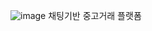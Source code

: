 ![image](https://github.com/YangJeongHo0715/DMM_Project_master/assets/175274151/a71aa8de-27fd-42ef-9e6e-7599c76146af)
채팅기반 중고거래 플랫폼
